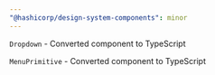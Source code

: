 ```yaml
---
"@hashicorp/design-system-components": minor
---
```


`Dropdown` - Converted component to TypeScript

`MenuPrimitive` - Converted component to TypeScript
